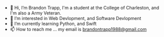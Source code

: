 - 👋 Hi, I’m Brandon Trapp, I'm a student at the College of Charleston, and I'm also a Army Veteran. 
- 👀 I’m interested in Web Devlopment, and Software Devlopment
- 🌱 I’m currently learning Python, and Swift 
- 📫 How to reach me ... my email is brandontrapp1988@gmail.com

<!---
BrandonTrapp88/BrandonTrapp88 is a ✨ special ✨ repository because its `README.md` (this file) appears on your GitHub profile.
You can click the Preview link to take a look at your changes.
--->

